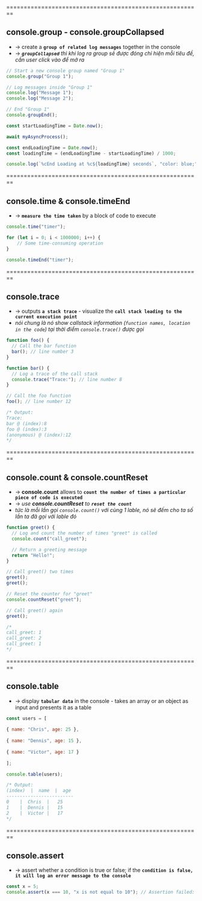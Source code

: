 ========================================================
## console.group - console.groupCollapsed
* -> create a **`group of related log messages`** together in the console
* -> _**`groupCollapsed`** thì khi log ra group sẽ được đóng chỉ hiện mỗi tiêu đề, cần user click vào để mở ra_

```js
// Start a new console group named "Group 1"
console.group("Group 1");

// Log messages inside "Group 1"
console.log("Message 1");
console.log("Message 2");

// End "Group 1"
console.groupEnd();
```

```js - trong trường hợp ta cần custom presentation của log message
const startLoadingTime = Date.now();

await myAsyncProcess();

const endLoadingTime = Date.now();
const loadingTime = (endLoadingTime - startLoadingTime) / 1000;

console.log(`%cEnd Loading at %c${loadingTime} seconds`, "color: blue;", "color: purple;")
```

========================================================
## console.time & console.timeEnd
* -> **`measure the time taken`** by a block of code to execute
```js
console.time("timer");

for (let i = 0; i < 1000000; i++) {
    // Some time-consuming operation
}

console.timeEnd("timer");
```

========================================================
## console.trace
* -> outputs **`a stack trace`** - visualize the **`call stack leading to the current execution point`**
* _nói chung là nó show callstack information (`function names, location in the code`) tại thời điểm `console.trace()` được gọi_
```js
function foo() {
  // Call the bar function
  bar(); // line number 3
}

function bar() {
  // Log a trace of the call stack
  console.trace("Trace:"); // line number 8
}

// Call the foo function
foo(); // line number 12

/* Output:
Trace:
bar @ (index):8
foo @ (index):3
(anonymous) @ (index):12
*/
```

========================================================
## console.count & console.countReset
* -> **console.count** allows to **`count the number of times a particular piece of code is executed`**
* -> _use **console.countReset** to **`reset the count`**_
* _tức là mỗi lần gọi `console.count()` với cùng 1 lable, nó sẽ đếm cho ta số lần ta đã gọi với lable đó_

```js
function greet() {
  // Log and count the number of times "greet" is called
  console.count("call_greet");

  // Return a greeting message
  return "Hello!";
}

// Call greet() two times
greet();
greet();

// Reset the counter for "greet"
console.countReset("greet");

// Call greet() again
greet();

/*
call_greet: 1
call_greet: 2
call_greet: 1
*/
```

========================================================
## console.table 
* -> display **`tabular data`** in the console - takes an array or an object as input and presents it as a table
```js
const users = [
    
{ name: "Chris", age: 25 },
    
{ name: "Dennis", age: 15 },
    
{ name: "Victor", age: 17 }
    
];

console.table(users);

/* Output:
(index)  |  name  |  age
-------------------------
0    |  Chris  |   25
1    |  Dennis |   15
2    |  Victor |   17
*/
```

========================================================
## console.assert
* -> assert whether a condition is true or false; if the **`condition is false, it will log an error message to the console`**
```js
const x = 5;
console.assert(x === 10, "x is not equal to 10"); // Assertion failed: x is not equal to 10
```

